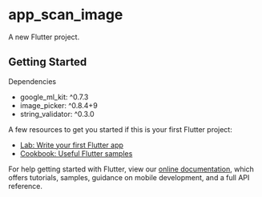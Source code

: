 # app_scan_image

A new Flutter project.

## Getting Started
Dependencies
- google_ml_kit: ^0.7.3
- image_picker: ^0.8.4+9
- string_validator: ^0.3.0




A few resources to get you started if this is your first Flutter project:

- [Lab: Write your first Flutter app](https://flutter.dev/docs/get-started/codelab)
- [Cookbook: Useful Flutter samples](https://flutter.dev/docs/cookbook)

For help getting started with Flutter, view our
[online documentation](https://flutter.dev/docs), which offers tutorials,
samples, guidance on mobile development, and a full API reference.
